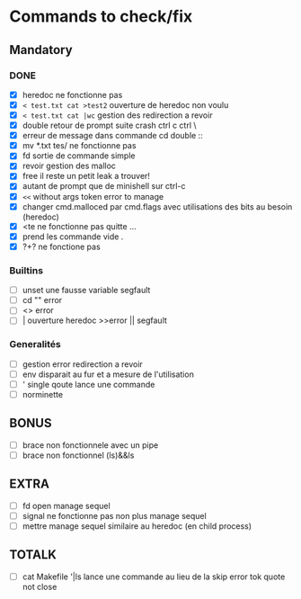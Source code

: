 # Commands to check/fix

## Mandatory
### DONE
- [x] heredoc ne fonctionne pas
- [x] `< test.txt cat >test2` ouverture de heredoc non voulu
- [x] `< test.txt cat |wc` gestion des redirection a revoir 
- [x] double retour de prompt suite crash ctrl c ctrl \
- [x] erreur de message dans commande cd double ::
- [x] mv *.txt tes/ ne fonctionne pas 
- [x] fd sortie de commande simple
- [x] revoir gestion des malloc
- [x] free il reste un petit leak a trouver!
- [x] autant de prompt que de minishell sur ctrl-c
- [x] `<<` without args token error to manage
- [x] changer cmd.malloced par cmd.flags avec utilisations des bits au besoin (heredoc)
- [x] <<e cat >te ne fonctionne pas quitte ...
- [x] prend les commande vide .
- [x] $?+$? ne fonctione pas 

### Builtins
- [ ] unset une fausse variable segfault
- [ ] cd "" error
- [ ] <> error 
- [ ] | ouverture heredoc >>error || segfault

### Generalités
- [ ] gestion error redirection a revoir 
- [ ] env disparait au fur et a mesure de l'utilisation
- [ ] ' single qoute lance une commande 
- [ ] norminette

## BONUS
- [ ] brace non fonctionnele avec un pipe
- [ ] brace non fonctionnel (ls)&&ls 

## EXTRA
- [ ] fd open manage sequel
- [ ] signal ne fonctionne pas non plus manage sequel
- [ ] mettre manage sequel similaire au heredoc (en child process)

## TOTALK
- [ ] cat Makefile '|ls lance une commande au lieu de la skip error tok quote not close 








